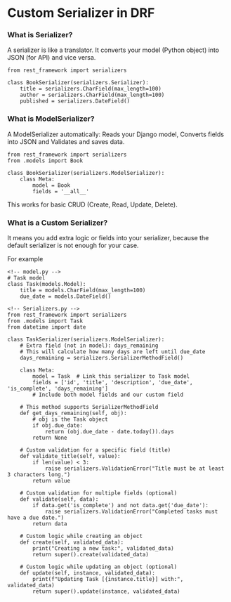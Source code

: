 # Custom Serializer in DRF

### **What is Serializer?**

A serializer is like a translator. It converts your model (Python object) into JSON (for API) and vice versa.

```
from rest_framework import serializers

class BookSerializer(serializers.Serializer):
    title = serializers.CharField(max_length=100)
    author = serializers.CharField(max_length=100)
    published = serializers.DateField()
```

### **What is ModelSerializer?**

A ModelSerializer automatically: Reads your Django model, Converts fields into JSON and Validates and saves data.
```
from rest_framework import serializers
from .models import Book

class BookSerializer(serializers.ModelSerializer):
    class Meta:
        model = Book
        fields = '__all__'
```
This works for basic CRUD (Create, Read, Update, Delete).

### **What is a Custom Serializer?**

It means you add extra logic or fields into your serializer, because the default serializer is not enough for your case.

For example
```
<!-- model.py -->
# Task model
class Task(models.Model):
    title = models.CharField(max_length=100)
    due_date = models.DateField()

<!-- Serializers.py -->
from rest_framework import serializers
from .models import Task
from datetime import date

class TaskSerializer(serializers.ModelSerializer):
    # Extra field (not in model): days_remaining
    # This will calculate how many days are left until due_date
    days_remaining = serializers.SerializerMethodField()

    class Meta:
        model = Task  # Link this serializer to Task model
        fields = ['id', 'title', 'description', 'due_date', 'is_complete', 'days_remaining']
        # Include both model fields and our custom field

    # This method supports SerializerMethodField
    def get_days_remaining(self, obj):
        # obj is the Task object
        if obj.due_date:
            return (obj.due_date - date.today()).days
        return None

    # Custom validation for a specific field (title)
    def validate_title(self, value):
        if len(value) < 3:
            raise serializers.ValidationError("Title must be at least 3 characters long.")
        return value

    # Custom validation for multiple fields (optional)
    def validate(self, data):
        if data.get('is_complete') and not data.get('due_date'):
            raise serializers.ValidationError("Completed tasks must have a due date.")
        return data

    # Custom logic while creating an object
    def create(self, validated_data):
        print("Creating a new task:", validated_data)
        return super().create(validated_data)

    # Custom logic while updating an object (optional)
    def update(self, instance, validated_data):
        print(f"Updating Task [{instance.title}] with:", validated_data)
        return super().update(instance, validated_data)

```
